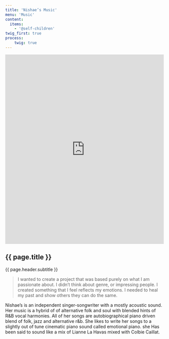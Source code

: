 ```yaml
---
title: 'Nishae’s Music'
menu: 'Music'
content:
  items:
    - '@self-children'
twig_first: true
process:
    twig: true
---
```

<iframe width="100%" height="600" scrolling="no" frameborder="no" src="https://w.soundcloud.com/player/?url=https%3A//api.soundcloud.com/playlists/322604326&amp;auto_play=false&amp;hide_related=false&amp;show_comments=true&amp;show_user=true&amp;show_reposts=false&amp;visual=true"></iframe>

<section>
    <div class="container section-pad">
        <div class="box half">
            <h1 class="center">{{ page.title }}</h1>
            <p>{{ page.header.subtitle }}</p>
        </div>
    </div>
</section>

>I wanted to create a project that was based purely on what I am passionate about. I didn’t think about genre, or impressing people. I created something that I feel reflects my emotions. I needed to heal my past and show others they can do the same.

Nishae’s is an independent singer-songwriter with a mostly acoustic sound. Her music is a hybrid of of alternative folk and soul with blended hints of R&B vocal harmonies.  All of her songs are autobiographical piano driven blend of folk, jazz and alternative r&b. She likes to write her songs to a slightly out of tune cinematic piano sound called emotional piano. she Has been said to sound like a mix of Lianne La Havas mixed with Colbie Caillat.
